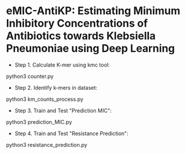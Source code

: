 # eMIC-AntiKP: Estimating Minimum Inhibitory Concentrations of Antibiotics towards Klebsiella Pneumoniae using Deep Learning

+ Step 1. Calculate K-mer using kmc tool:

python3 counter.py

+ Step 2. Identify k-mers in dataset:

python3 km_counts_process.py


+ Step 3. Train and Test "Prediction MIC":

python3 prediction_MIC.py

+ Step 4. Train and Test "Resistance Prediction":

python3 resistance_prediction.py
